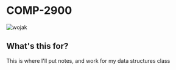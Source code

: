 # COMP-2900
![wojak](https://external-content.duckduckgo.com/iu/?u=https%3A%2F%2Fwww.meme-arsenal.com%2Fmemes%2Fead574b527b1138b39da7e30925f25b3.jpg&f=1&nofb=1&ipt=65cd24adb52922bad55c1dcafc9507cb121969dabd51c5f33df365117dfef02b&ipo=images)
## What's this for?
This is where I'll put notes, and work for my data structures class
